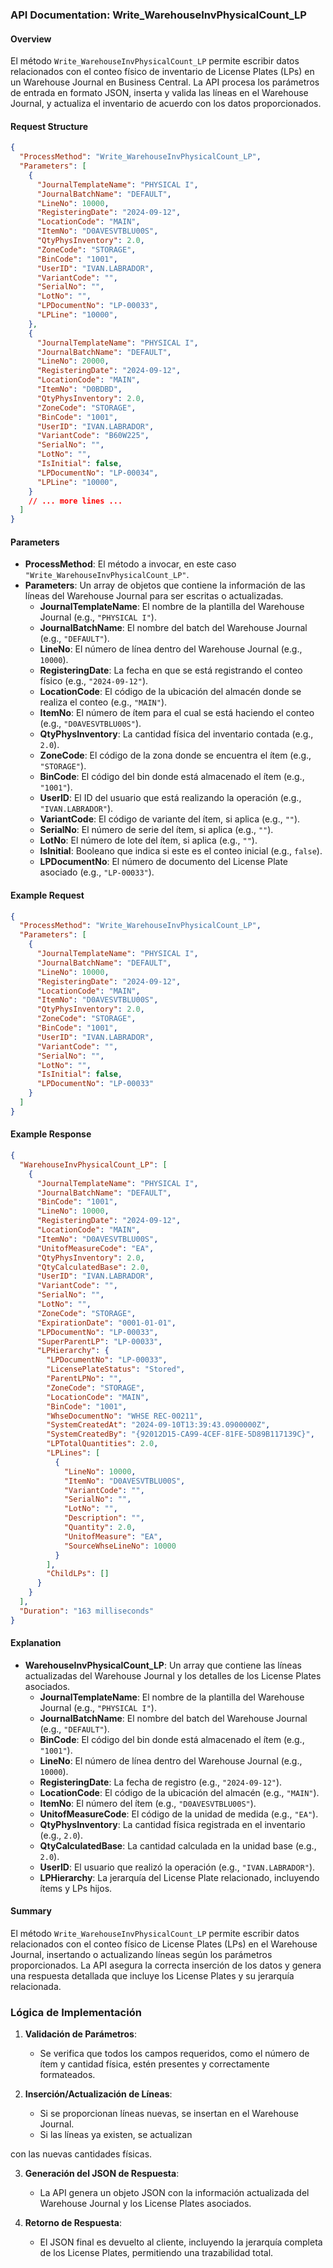 ### API Documentation: Write_WarehouseInvPhysicalCount_LP

#### **Overview**
El método `Write_WarehouseInvPhysicalCount_LP` permite escribir datos relacionados con el conteo físico de inventario de License Plates (LPs) en un Warehouse Journal en Business Central. La API procesa los parámetros de entrada en formato JSON, inserta y valida las líneas en el Warehouse Journal, y actualiza el inventario de acuerdo con los datos proporcionados.

#### **Request Structure**
```json
{
  "ProcessMethod": "Write_WarehouseInvPhysicalCount_LP",
  "Parameters": [
    {
      "JournalTemplateName": "PHYSICAL I",
      "JournalBatchName": "DEFAULT",
      "LineNo": 10000,
      "RegisteringDate": "2024-09-12",
      "LocationCode": "MAIN",
      "ItemNo": "D0AVESVTBLU00S",
      "QtyPhysInventory": 2.0,
      "ZoneCode": "STORAGE",
      "BinCode": "1001",
      "UserID": "IVAN.LABRADOR",
      "VariantCode": "",
      "SerialNo": "",
      "LotNo": "",
      "LPDocumentNo": "LP-00033",
      "LPLine": "10000",
    },
    {
      "JournalTemplateName": "PHYSICAL I",
      "JournalBatchName": "DEFAULT",
      "LineNo": 20000,
      "RegisteringDate": "2024-09-12",
      "LocationCode": "MAIN",
      "ItemNo": "D0BDBD",
      "QtyPhysInventory": 2.0,
      "ZoneCode": "STORAGE",
      "BinCode": "1001",
      "UserID": "IVAN.LABRADOR",
      "VariantCode": "B60W225",
      "SerialNo": "",
      "LotNo": "",
      "IsInitial": false,
      "LPDocumentNo": "LP-00034",
      "LPLine": "10000",
    }
    // ... more lines ...
  ]
}
```

#### **Parameters**
- **ProcessMethod**: El método a invocar, en este caso `"Write_WarehouseInvPhysicalCount_LP"`.
- **Parameters**: Un array de objetos que contiene la información de las líneas del Warehouse Journal para ser escritas o actualizadas.
  - **JournalTemplateName**: El nombre de la plantilla del Warehouse Journal (e.g., `"PHYSICAL I"`).
  - **JournalBatchName**: El nombre del batch del Warehouse Journal (e.g., `"DEFAULT"`).
  - **LineNo**: El número de línea dentro del Warehouse Journal (e.g., `10000`).
  - **RegisteringDate**: La fecha en que se está registrando el conteo físico (e.g., `"2024-09-12"`).
  - **LocationCode**: El código de la ubicación del almacén donde se realiza el conteo (e.g., `"MAIN"`).
  - **ItemNo**: El número de ítem para el cual se está haciendo el conteo (e.g., `"D0AVESVTBLU00S"`).
  - **QtyPhysInventory**: La cantidad física del inventario contada (e.g., `2.0`).
  - **ZoneCode**: El código de la zona donde se encuentra el ítem (e.g., `"STORAGE"`).
  - **BinCode**: El código del bin donde está almacenado el ítem (e.g., `"1001"`).
  - **UserID**: El ID del usuario que está realizando la operación (e.g., `"IVAN.LABRADOR"`).
  - **VariantCode**: El código de variante del ítem, si aplica (e.g., `""`).
  - **SerialNo**: El número de serie del ítem, si aplica (e.g., `""`).
  - **LotNo**: El número de lote del ítem, si aplica (e.g., `""`).
  - **IsInitial**: Booleano que indica si este es el conteo inicial (e.g., `false`).
  - **LPDocumentNo**: El número de documento del License Plate asociado (e.g., `"LP-00033"`).

#### **Example Request**
```json
{
  "ProcessMethod": "Write_WarehouseInvPhysicalCount_LP",
  "Parameters": [
    {
      "JournalTemplateName": "PHYSICAL I",
      "JournalBatchName": "DEFAULT",
      "LineNo": 10000,
      "RegisteringDate": "2024-09-12",
      "LocationCode": "MAIN",
      "ItemNo": "D0AVESVTBLU00S",
      "QtyPhysInventory": 2.0,
      "ZoneCode": "STORAGE",
      "BinCode": "1001",
      "UserID": "IVAN.LABRADOR",
      "VariantCode": "",
      "SerialNo": "",
      "LotNo": "",
      "IsInitial": false,
      "LPDocumentNo": "LP-00033"
    }
  ]
}
```

#### **Example Response**
```json
{
  "WarehouseInvPhysicalCount_LP": [
    {
      "JournalTemplateName": "PHYSICAL I",
      "JournalBatchName": "DEFAULT",
      "BinCode": "1001",
      "LineNo": 10000,
      "RegisteringDate": "2024-09-12",
      "LocationCode": "MAIN",
      "ItemNo": "D0AVESVTBLU00S",
      "UnitofMeasureCode": "EA",
      "QtyPhysInventory": 2.0,
      "QtyCalculatedBase": 2.0,
      "UserID": "IVAN.LABRADOR",
      "VariantCode": "",
      "SerialNo": "",
      "LotNo": "",
      "ZoneCode": "STORAGE",
      "ExpirationDate": "0001-01-01",
      "LPDocumentNo": "LP-00033",
      "SuperParentLP": "LP-00033",
      "LPHierarchy": {
        "LPDocumentNo": "LP-00033",
        "LicensePlateStatus": "Stored",
        "ParentLPNo": "",
        "ZoneCode": "STORAGE",
        "LocationCode": "MAIN",
        "BinCode": "1001",
        "WhseDocumentNo": "WHSE REC-00211",
        "SystemCreatedAt": "2024-09-10T13:39:43.0900000Z",
        "SystemCreatedBy": "{92012D15-CA99-4CEF-81FE-5D89B117139C}",
        "LPTotalQuantities": 2.0,
        "LPLines": [
          {
            "LineNo": 10000,
            "ItemNo": "D0AVESVTBLU00S",
            "VariantCode": "",
            "SerialNo": "",
            "LotNo": "",
            "Description": "",
            "Quantity": 2.0,
            "UnitofMeasure": "EA",
            "SourceWhseLineNo": 10000
          }
        ],
        "ChildLPs": []
      }
    }
  ],
  "Duration": "163 milliseconds"
}
```

#### **Explanation**
- **WarehouseInvPhysicalCount_LP**: Un array que contiene las líneas actualizadas del Warehouse Journal y los detalles de los License Plates asociados.
  - **JournalTemplateName**: El nombre de la plantilla del Warehouse Journal (e.g., `"PHYSICAL I"`).
  - **JournalBatchName**: El nombre del batch del Warehouse Journal (e.g., `"DEFAULT"`).
  - **BinCode**: El código del bin donde está almacenado el ítem (e.g., `"1001"`).
  - **LineNo**: El número de línea dentro del Warehouse Journal (e.g., `10000`).
  - **RegisteringDate**: La fecha de registro (e.g., `"2024-09-12"`).
  - **LocationCode**: El código de la ubicación del almacén (e.g., `"MAIN"`).
  - **ItemNo**: El número del ítem (e.g., `"D0AVESVTBLU00S"`).
  - **UnitofMeasureCode**: El código de la unidad de medida (e.g., `"EA"`).
  - **QtyPhysInventory**: La cantidad física registrada en el inventario (e.g., `2.0`).
  - **QtyCalculatedBase**: La cantidad calculada en la unidad base (e.g., `2.0`).
  - **UserID**: El usuario que realizó la operación (e.g., `"IVAN.LABRADOR"`).
  - **LPHierarchy**: La jerarquía del License Plate relacionado, incluyendo ítems y LPs hijos.

#### **Summary**
El método `Write_WarehouseInvPhysicalCount_LP` permite escribir datos relacionados con el conteo físico de License Plates (LPs) en el Warehouse Journal, insertando o actualizando líneas según los parámetros proporcionados. La API asegura la correcta inserción de los datos y genera una respuesta detallada que incluye los License Plates y su jerarquía relacionada.

### Lógica de Implementación
1. **Validación de Parámetros**: 
   - Se verifica que todos los campos requeridos, como el número de ítem y cantidad física, estén presentes y correctamente formateados.

2. **Inserción/Actualización de Líneas**:
   - Si se proporcionan líneas nuevas, se insertan en el Warehouse Journal.
   - Si las líneas ya existen, se actualizan

 con las nuevas cantidades físicas.

3. **Generación del JSON de Respuesta**:
   - La API genera un objeto JSON con la información actualizada del Warehouse Journal y los License Plates asociados.

4. **Retorno de Respuesta**:
   - El JSON final es devuelto al cliente, incluyendo la jerarquía completa de los License Plates, permitiendo una trazabilidad total.